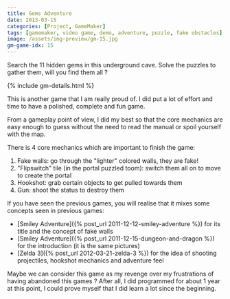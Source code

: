```yaml
---
title: Gems Adventure
date: 2013-03-15
categories: [Project, GameMaker]
tags: [gamemaker, video game, demo, adventure, puzzle, fake obstacles]
image: /assets/img-preview/gm-15.jpg
gm-game-idx: 15
---
```


Search the 11 hidden gems in this underground cave.
Solve the puzzles to gather them, will you find them all ?

{% include gm-details.html %}

This is another game that I am really proud of.
I did put a lot of effort and time to have a polished, complete and fun game.

From a gameplay point of view, I did my best so that the core mechanics are easy enough to guess without the need to read
the manual or spoil yourself with the map. 

There is 4 core mechanics which are important to finish the game:
 1. Fake walls: go through the "lighter" colored walls, they are fake!
 2. "Flipswitch" tile (in the portal puzzled toom): switch them all on to move to create the portal
 3. Hookshot: grab certain objects to get pulled towards them
 4. Gun: shoot the status to destroy them

If you have seen the previous games, you will realise that it mixes some concepts seen in previous games:
 - [Smiley Adventure]({% post_url 2011-12-12-smiley-adventure %}) for its title and the concept of fake walls
 - [Smiley Adventure]({% post_url 2011-12-15-dungeon-and-dragon %}) for the introduction (it is the same pictures)
 - [Zelda 3]({% post_url 2012-03-21-zelda-3 %}) for the idea of shooting projectiles, hookshot mechanics and adventure feel
 
Maybe we can consider this game as my revenge over my frustrations of having abandoned this games ?
After all, I did programmed for about 1 year at this point, 
I could prove myself that I did learn a lot since the beginning.

